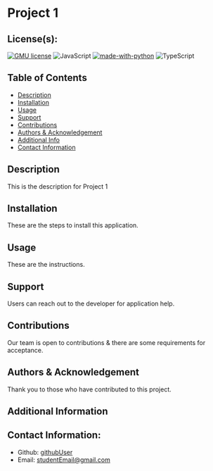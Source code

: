 # Project 1

## License(s):
[![GMU license](https://img.shields.io/badge/License-GMU-green.svg)](https://choosealicense.com/licenses/agpl-3.0/)
 ![JavaScript](https://img.shields.io/badge/javascript-%23323330.svg?style=for-the-badge&logo=javascript&logoColor=%23F7DF1E) [![made-with-python](https://img.shields.io/badge/Made%20with-Python-1f425f.svg)](https://www.python.org/) ![TypeScript](https://badgen.net/badge/icon/typescript?icon=typescript&label)

## Table of Contents
- [Description](#description)
- [Installation](#installation)
- [Usage](#usage)
- [Support](#support)
- [Contributions](#contributions)
- [Authors & Acknowledgement](#authors-&-acknowledgement)
- [Additional Info](#additional-information)
- [Contact Information](#contact-information)

## Description

This is the description for Project 1

## Installation

These are the steps to install this application.

## Usage

These are the instructions.

## Support

Users can reach out to the developer for application help.

## Contributions

Our team is open to contributions & there are some requirements for acceptance. 

## Authors & Acknowledgement

Thank you to those who have contributed to this project. 

## Additional Information

 

## Contact Information:
- Github: [githubUser](https://github.com/githubUser)
- Email: [studentEmail@gmail.com](mailto:studentEmail@gmail.com)

